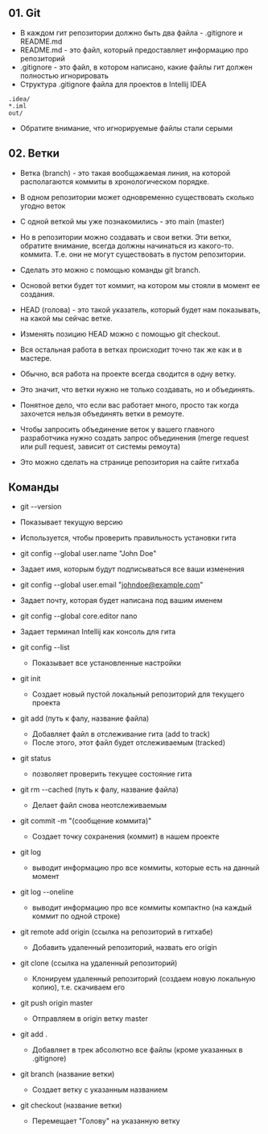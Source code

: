 ## 01. Git
* В каждом гит репозитории должно быть два файла - .gitignore и README.md
* README.md - это файл, который предоставляет информацию про репозиторий
* .gitignore - это файл, в котором написано, какие файлы гит должен полностью игнорировать
* Структура .gitignore файла для проектов в Intellij IDEA
```
.idea/
*.iml
out/
```
* Обратите внимание, что игнорируемые файлы стали серыми

## 02. Ветки
* Ветка (branch) - это такая вообщажаемая линия, на которой располагаются коммиты в хронологическом порядке.
* В одном репозитории может одновременно существовать сколько угодно веток
* С одной веткой мы уже познакомились - это main (master)
* Но в репозитории можно создавать и свои ветки. Эти ветки, обратите внимание, всегда должны начинаться из какого-то.
коммита. Т.е. они не могут существовать в пустом репозитории.
* Сделать это можно с помощью команды git branch.
* Основой ветки будет тот коммит, на котором мы стояли в момент ее создания.
* HEAD (голова) - это такой указатель, который будет нам показывать, на какой мы сейчас ветке.
* Изменять позицию HEAD можно с помощью git checkout.
* Вся остальная работа в ветках происходит точно так же как и в мастере.

* Обычно, вся работа на проекте всегда сводится в одну ветку. 
* Это значит, что ветки нужно не только создавать, но и объединять.
* Понятное дело, что если вас работает много, просто так когда захочется нельзя объединять ветки в ремоуте.
* Чтобы запросить объединение веток у вашего главного разработчика нужно создать запрос 
объединения (merge request или pull request, зависит от системы ремоута)
* Это можно сделать на странице репозитория на сайте гитхаба

## Команды
*  git --version 
  * Показывает текущую версию
  * Используется, чтобы проверить правильность установки гита

*  git config --global user.name "John Doe"
  * Задает имя, которым будут подписываться все ваши изменения
*  git config --global user.email "johndoe@example.com"
  * Задает почту, которая будет написана под вашим именем
*  git config --global core.editor nano
  * Задает терминал Intellij как консоль для гита
* git config --list
  * Показывает все установленные настройки
  
* git init
  * Создает новый пустой локальный репозиторий для текущего проекта
* git add (путь к фалу, название файла)
  * Добавляет файл в отслеживание гита (add to track)
  * После этого, этот файл будет отслеживаемым (tracked)
* git status
  * позволяет проверить текущее состояние гита
* git rm --cached (путь к фалу, название файла)
  * Делает файл снова неотслеживаемым
* git commit -m "(сообщение коммита)"
  * Создает точку сохранения (коммит) в нашем проекте
* git log
  * выводит информацию про все коммиты, которые есть на данный момент
* git log --oneline
  * выводит информацию про все коммиты компактно (на каждый коммит по одной строке)
* git remote add origin (ссылка на репозиторий в гитхабе)
  * Добавить удаленный репозиторий, назвать его origin
* git clone (ссылка на удаленный репозиторий)
  * Клонируем удаленный репозиторий (создаем новую локальную копию), т.е. скачиваем его
* git push origin master
  * Отправляем в origin ветку master
* git add .
  * Добавляет в трек абсолютно все файлы (кроме указанных в .gitignore)
* git branch (название ветки)
  * Создает ветку с указанным названием
* git checkout (название ветки)
  * Перемещает "Голову" на указанную ветку



